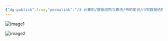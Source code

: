```yaml
---
{"dg-publish":true,"permalink":"/3 计算机/数据结构与算法/书的笔记/川农数据结构/第九章复习题 20210115/","title":"第九章复习题 20210115"}
---
```



![image1](/img/user/resources/attachments/image1-52.png)

![image2](/img/user/resources/attachments/image2-27.png)
